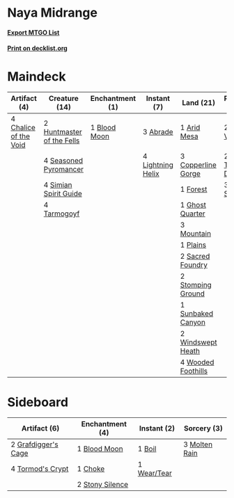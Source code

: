 # Naya Midrange

#### [Export MTGO List](../collection/Naya%20Midrange/Naya%20Midrange.txt)
#### [Print on decklist.org](http://decklist.org/?deckmain=3%09Abrade%0A2%09Ajani%20Vengeant%0A1%09Arid%20Mesa%0A1%09Blood%20Moon%0A4%09Chalice%20of%20the%20Void%0A3%09Chandra,%20Acolyte%20of%20Flame%0A2%09Chandra,%20Torch%20of%20Defiance%0A3%09Copperline%20Gorge%0A3%09Declaration%20in%20Stone%0A1%09Forest%0A1%09Ghost%20Quarter%0A2%09Huntmaster%20of%20the%20Fells%0A4%09Lightning%20Helix%0A3%09Mountain%0A1%09Plains%0A2%09Sacred%20Foundry%0A4%09Seasoned%20Pyromancer%0A4%09Simian%20Spirit%20Guide%0A2%09Stomping%20Ground%0A1%09Sunbaked%20Canyon%0A4%09Tarmogoyf%0A2%09Windswept%20Heath%0A4%09Wooded%20Foothills%0A3%09Wrenn%20and%20Six&deckside=1%09Blood%20Moon%0A1%09Boil%0A1%09Choke%0A2%09Grafdigger's%20Cage%0A3%09Molten%20Rain%0A2%09Stony%20Silence%0A4%09Tormod's%20Crypt%0A1%09Wear/Tear)
# Maindeck

|                                          Artifact (4)                                          |                                           Creature (14)                                            |                                   Enchantment (1)                                    |                                        Instant (7)                                         |                                          Land (21)                                          |                                           Planeswalker (7)                                            |                                           Sorcery (3)                                           |        Unknown (3)        |
|------------------------------------------------------------------------------------------------|----------------------------------------------------------------------------------------------------|--------------------------------------------------------------------------------------|--------------------------------------------------------------------------------------------|---------------------------------------------------------------------------------------------|-------------------------------------------------------------------------------------------------------|-------------------------------------------------------------------------------------------------|---------------------------|
|4 [Chalice of the Void](http://gatherer.wizards.com/Pages/Card/Details.aspx?multiverseid=442211)|2 [Huntmaster of the Fells](http://gatherer.wizards.com/Pages/Card/Details.aspx?multiverseid=262875)|1 [Blood Moon](http://gatherer.wizards.com/Pages/Card/Details.aspx?multiverseid=45386)|3 [Abrade](http://gatherer.wizards.com/Pages/Card/Details.aspx?multiverseid=430772)         |1 [Arid Mesa](http://gatherer.wizards.com/Pages/Card/Details.aspx?multiverseid=405092)       |2 [Ajani Vengeant](http://gatherer.wizards.com/Pages/Card/Details.aspx?multiverseid=174852)            |3 [Declaration in Stone](http://gatherer.wizards.com/Pages/Card/Details.aspx?multiverseid=409750)|3 Chandra, Acolyte of Flame|
|                                                                                                |4 [Seasoned Pyromancer](http://gatherer.wizards.com/Pages/Card/Details.aspx?multiverseid=464094)    |                                                                                      |4 [Lightning Helix](http://gatherer.wizards.com/Pages/Card/Details.aspx?multiverseid=249386)|3 [Copperline Gorge](http://gatherer.wizards.com/Pages/Card/Details.aspx?multiverseid=209408)|2 [Chandra, Torch of Defiance](http://gatherer.wizards.com/Pages/Card/Details.aspx?multiverseid=417683)|                                                                                                 |                           |
|                                                                                                |4 [Simian Spirit Guide](http://gatherer.wizards.com/Pages/Card/Details.aspx?multiverseid=442137)    |                                                                                      |                                                                                            |1 [Forest](http://gatherer.wizards.com/Pages/Card/Details.aspx?multiverseid=439860)          |3 [Wrenn and Six](http://gatherer.wizards.com/Pages/Card/Details.aspx?multiverseid=464166)             |                                                                                                 |                           |
|                                                                                                |4 [Tarmogoyf](http://gatherer.wizards.com/Pages/Card/Details.aspx?multiverseid=136142)              |                                                                                      |                                                                                            |1 [Ghost Quarter](http://gatherer.wizards.com/Pages/Card/Details.aspx?multiverseid=389534)   |                                                                                                       |                                                                                                 |                           |
|                                                                                                |                                                                                                    |                                                                                      |                                                                                            |3 [Mountain](http://gatherer.wizards.com/Pages/Card/Details.aspx?multiverseid=439859)        |                                                                                                       |                                                                                                 |                           |
|                                                                                                |                                                                                                    |                                                                                      |                                                                                            |1 [Plains](http://gatherer.wizards.com/Pages/Card/Details.aspx?multiverseid=439856)          |                                                                                                       |                                                                                                 |                           |
|                                                                                                |                                                                                                    |                                                                                      |                                                                                            |2 [Sacred Foundry](http://gatherer.wizards.com/Pages/Card/Details.aspx?multiverseid=405106)  |                                                                                                       |                                                                                                 |                           |
|                                                                                                |                                                                                                    |                                                                                      |                                                                                            |2 [Stomping Ground](http://gatherer.wizards.com/Pages/Card/Details.aspx?multiverseid=405110) |                                                                                                       |                                                                                                 |                           |
|                                                                                                |                                                                                                    |                                                                                      |                                                                                            |1 [Sunbaked Canyon](http://gatherer.wizards.com/Pages/Card/Details.aspx?multiverseid=464196) |                                                                                                       |                                                                                                 |                           |
|                                                                                                |                                                                                                    |                                                                                      |                                                                                            |2 [Windswept Heath](http://gatherer.wizards.com/Pages/Card/Details.aspx?multiverseid=405115) |                                                                                                       |                                                                                                 |                           |
|                                                                                                |                                                                                                    |                                                                                      |                                                                                            |4 [Wooded Foothills](http://gatherer.wizards.com/Pages/Card/Details.aspx?multiverseid=405116)|                                                                                                       |                                                                                                 |                           |


# Sideboard

|                                         Artifact (6)                                         |                                     Enchantment (4)                                      |                                     Instant (2)                                      |                                      Sorcery (3)                                       |
|----------------------------------------------------------------------------------------------|------------------------------------------------------------------------------------------|--------------------------------------------------------------------------------------|----------------------------------------------------------------------------------------|
|2 [Grafdigger's Cage](http://gatherer.wizards.com/Pages/Card/Details.aspx?multiverseid=278452)|1 [Blood Moon](http://gatherer.wizards.com/Pages/Card/Details.aspx?multiverseid=45386)    |1 [Boil](http://gatherer.wizards.com/Pages/Card/Details.aspx?multiverseid=14630)      |3 [Molten Rain](http://gatherer.wizards.com/Pages/Card/Details.aspx?multiverseid=425928)|
|4 [Tormod's Crypt](http://gatherer.wizards.com/Pages/Card/Details.aspx?multiverseid=389723)   |1 [Choke](http://gatherer.wizards.com/Pages/Card/Details.aspx?multiverseid=45431)         |1 [Wear/Tear](http://gatherer.wizards.com/Pages/Card/Details.aspx?multiverseid=368950)|                                                                                        |
|                                                                                              |2 [Stony Silence](http://gatherer.wizards.com/Pages/Card/Details.aspx?multiverseid=247425)|                                                                                      |                                                                                        |

